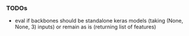 ### TODOs

- eval if backbones should be standalone keras models (taking (None, None, 3) inputs) or remain as is (returning list of features)
